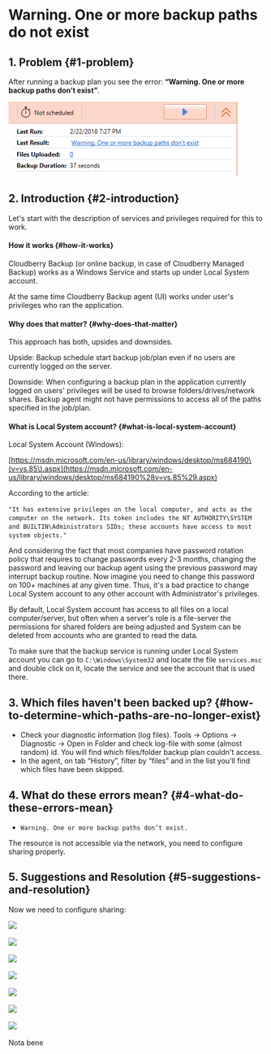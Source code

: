 # Warning. One or more backup paths do not exist

## 1. Problem {#1-problem}

After running a backup plan you see the error: **“Warning. One or more backup paths don’t exist”**.  


![](.gitbook/assets/image.png)



## 2. Introduction {#2-introduction}

Let's start with the description of services and privileges required for this to work.

#### How it works {#how-it-works}

Cloudberry Backup \(or online backup, in case of Cloudberry Managed Backup\) works as a Windows Service and starts up under Local System account.

At the same time Cloudberry Backup agent \(UI\) works under user's privileges who ran the application.

#### Why does that matter? {#why-does-that-matter}

This approach has both, upsides and downsides.

Upside: Backup schedule start backup job/plan even if no users are currently logged on the server.

Downside: When configuring a backup plan in the application currently logged on users' privileges will be used to browse folders/drives/network shares. Backup agent might not have permissions to access all of the paths specified in the job/plan.

#### What is Local System account? {#what-is-local-system-account}

Local System Account \(Windows\):

[https://msdn.microsoft.com/en-us/library/windows/desktop/ms684190\(v=vs.85\).aspx](https://msdn.microsoft.com/en-us/library/windows/desktop/ms684190%28v=vs.85%29.aspx)

According to the article: 

`"It has extensive privileges on the local computer, and acts as the computer on the network. Its token includes the NT AUTHORITY\SYSTEM and BUILTIN\Administrators SIDs; these accounts have access to most system objects."` 

And considering the fact that most companies have password rotation policy that requires to change passwords every 2-3 months, changing the password and leaving our backup agent using the previous password may interrupt backup routine. Now imagine you need to change this password on 100+ machines at any given time. Thus, it's a bad practice to change Local System account to any other account with Administrator's privileges.

By default, Local System account has access to all files on a local computer/server, but often when a server's role is a file-server the permissions for shared folders are being adjusted and System can be deleted from accounts who are granted to read the data.

To make sure that the backup service is running under Local System account you can go to `C:\Windows\System32` and locate the file `services.msc` and double click on it, locate the service and see the account that is used there.

## 3. Which files haven't been backed up? {#how-to-determine-which-paths-are-no-longer-exist}

* Check your diagnostic information \(log files\). Tools -&gt; Options -&gt; Diagnostic -&gt; Open in Folder and check log-file with some \(almost random\) id. You will find which files/folder backup plan couldn't access.
* In the agent, on tab “History”, filter by “files” and in the list you’ll find which files have been skipped.

## 4. What do these errors mean? {#4-what-do-these-errors-mean}

* `Warning. One or more backup paths don’t exist.`

The resource is not accessible via the network, you need to configure sharing properly.

## 5. Suggestions and Resolution​ {#5-suggestions-and-resolution}

Now we need to configure sharing:

![](https://blobscdn.gitbook.com/v0/b/gitbook-28427.appspot.com/o/assets%2F-L2ume6fNKg90cMxFbXd%2F-L5y0dZN2IrudirpFhGD%2F-L5yMp1qrE5_HWLaAgex%2Fimage.png?alt=media&token=9bbd93ae-f1da-4f55-a04a-d0fe23e035f2)

![](https://blobscdn.gitbook.com/v0/b/gitbook-28427.appspot.com/o/assets%2F-L2ume6fNKg90cMxFbXd%2F-L5y0dZN2IrudirpFhGD%2F-L5yN-mn-l9nacQ34Day%2Fimage.png?alt=media&token=9f57c7af-e968-4157-a7e9-a1c74c6b9bd5)

![](https://blobscdn.gitbook.com/v0/b/gitbook-28427.appspot.com/o/assets%2F-L2ume6fNKg90cMxFbXd%2F-L5y0dZN2IrudirpFhGD%2F-L5yNPeoWoAXAa31WHx4%2Fimage.png?alt=media&token=88fd0127-6079-46b9-b50e-1b37ff494121)

![](https://blobscdn.gitbook.com/v0/b/gitbook-28427.appspot.com/o/assets%2F-L2ume6fNKg90cMxFbXd%2F-L61W612ZO96LrBRgVcU%2F-L61XAlD9KGK_9BU9Q9z%2Fimage.png?alt=media&token=89febf01-7788-4248-9c2f-3675b9f63376)

![](https://blobscdn.gitbook.com/v0/b/gitbook-28427.appspot.com/o/assets%2F-L2ume6fNKg90cMxFbXd%2F-L61W612ZO96LrBRgVcU%2F-L61XNv8M6unwflUKEz-%2Fimage.png?alt=media&token=f5ddc7ed-f97f-4674-81d6-35d7dc5957a8)

![](https://blobscdn.gitbook.com/v0/b/gitbook-28427.appspot.com/o/assets%2F-L2ume6fNKg90cMxFbXd%2F-L61W612ZO96LrBRgVcU%2F-L61XWVr1u78CHezALWD%2Fimage.png?alt=media&token=79aeaaeb-d5c4-4dff-bd9d-0c3179fdfdc7)

  


![](https://blobscdn.gitbook.com/v0/b/gitbook-28427.appspot.com/o/assets%2F-L2ume6fNKg90cMxFbXd%2F-L5y0dZN2IrudirpFhGD%2F-L5yNs2PANBbzql1jShb%2Fimage.png?alt=media&token=85494a30-ecc5-490b-9cbd-bba5d6779b1d)

 Nota bene

